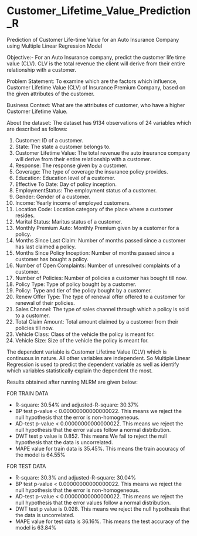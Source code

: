 # Customer_Lifetime_Value_Prediction_R
Prediction of Customer Life-time Value for an Auto Insurance Company using Multiple Linear Regression Model

Objective:-
For an Auto Insurance company, predict the customer life time value (CLV). CLV is the total revenue the client will derive from their entire relationship with a customer. 

Problem Statement: 
To examine which are the factors which influence,  Customer Lifetime Value (CLV) of Insurance Premium Company, based on the given attributes of the customer.

Business Context: 
What are the attributes of customer, who have a higher Customer Lifetime Value.

About the dataset:
The dataset has 9134 observations of 24 variables which are described as follows:

1. Customer: ID of a customer.
2. State: The state a customer belongs to.
3. Customer Lifetime Value: The total revenue the auto insurance company will derive from their entire relationship with a customer. 
4. Response: The response given by a customer.
5. Coverage: The type of coverage the insurance policy provides.	
6. Education: Education level of a customer.	
7. Effective To Date: Day of policy inception.
8. EmploymentStatus: The employment status of a customer.
9. Gender: Gender of a customer.
10. Income: Yearly income of employed customers.
11. Location Code: Location category of the place where a customer resides.
12. Marital Status: Maritus status of a customer.	
13. Monthly Premium Auto: Monthly Premium given by a customer for a policy.
14. Months Since Last Claim: Number of months passed since a customer has last claimed a policy.
15. Months Since Policy Inception: Number of months passed since a customer has bought a policy.
16. Number of Open Complaints: Number of unresolved complaints of a customer.	
17. Number of Policies: Number of policies a customer has bought till now.
18. Policy Type: Type of policy bought by a customer.
19. Policy: Type and tier of the policy bought by a customer.	
20. Renew Offer Type: The type of renewal offer offered to a customer for renewal of their policies.
21. Sales Channel: The type of sales channel through which a policy is sold to a customer.
22. Total Claim Amount: Total amount claimed by a customer from their policies till now.
23. Vehicle Class: Class of the vehicle the policy is meant for.
24. Vehicle Size: Size of the vehicle the policy is meant for.

The dependent variable is Customer Lifetime Value (CLV) which is continuous in nature. All other variables are independent. So Multiple Linear Regression is used to predict the dependent variable as well as identify which variables statistically explain the dependent the most.

Results obtained after running MLRM are given below:

FOR TRAIN DATA
- R-square: 30.54% and adjusted-R-square: 30.37% 
- BP test p-value < 0.00000000000000022. This means we reject the null hypothesis that the error is non-homogeneous.
- AD-test p-value < 0.00000000000000022. This means we reject the null hypothesis that the error values follow a normal distribution.
- DWT test p value is 0.852. This means We fail to reject the null hypothesis that the data is uncorrelated.
- MAPE value for train data is 35.45%. This means the train accuracy of the model is 64.55%

FOR TEST DATA
- R-square: 30.3% and adjusted-R-square: 30.04% 
- BP test p-value < 0.00000000000000022. This means we reject the null hypothesis that the error is non-homogeneous.
- AD-test p-value < 0.00000000000000022. This means we reject the null hypothesis that the error values follow a normal distribution.
- DWT test p value is 0.028. This means we reject the null hypothesis that the data is uncorrelated.
- MAPE value for test data is 36.16%. This means the test accuracy of the model is 63.84%

